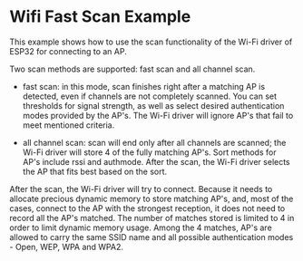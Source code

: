 # Wifi Fast Scan Example

This example shows how to use the scan functionality of the Wi-Fi driver of ESP32 for connecting to an AP.

Two scan methods are supported: fast scan and all channel scan.

* fast scan: in this mode, scan finishes right after a matching AP is detected, even if channels are not completely scanned. You can set thresholds for signal strength, as well as select desired authentication modes provided by the AP's. The Wi-Fi driver will ignore AP's that fail to meet mentioned criteria.

* all channel scan: scan will end only after all channels are scanned; the Wi-Fi driver will store 4 of the fully matching AP's. Sort methods for AP's include rssi and authmode. After the scan, the Wi-Fi driver selects the AP that fits best based on the sort.

After the scan, the Wi-Fi driver will try to connect. Because it needs to allocate precious dynamic memory to store matching AP's, and, most of the cases, connect to the AP with the strongest reception, it does not need to record all the AP's matched. The number of matches stored is limited to 4 in order to limit dynamic memory usage. Among the 4 matches,  AP's are allowed to carry the same SSID name and all possible authentication modes - Open, WEP, WPA and WPA2.
